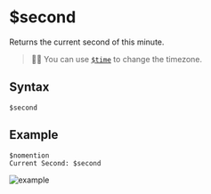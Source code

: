 # $second
Returns the current second of this minute.

> 🧙‍♂️ You can use [`$time`](./time.md) to change the timezone.

## Syntax
```
$second
```

## Example
```
$nomention
Current Second: $second
```

![example](https://user-images.githubusercontent.com/69215413/122828969-58c23180-d2b4-11eb-8b83-b20f6969fa6f.png)
